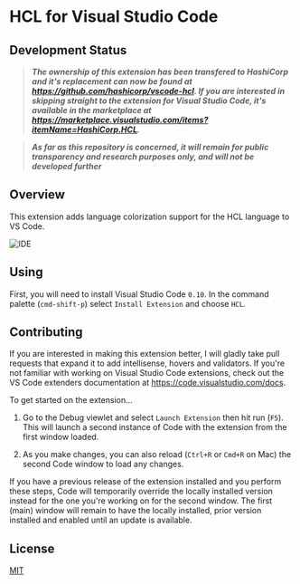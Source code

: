 # HCL for Visual Studio Code

## Development Status
> ***The ownership of this extension has been transfered to HashiCorp and it's replacement can now be found at https://github.com/hashicorp/vscode-hcl. If you are interested in skipping straight to the extension for Visual Studio Code, it's available in the marketplace at https://marketplace.visualstudio.com/items?itemName=HashiCorp.HCL.***

> ***As far as this repository is concerned, it will remain for public transparency and research purposes only, and will not be developed further***

## Overview

This extension adds language colorization support for the HCL language to VS Code.

![IDE](https://raw.githubusercontent.com/wholroyd/vscode-hcl/master/example.png)

## Using

First, you will need to install Visual Studio Code `0.10`. In the command palette (`cmd-shift-p`) select `Install Extension` and choose `HCL`.  

## Contributing

If you are interested in making this extension better, I will gladly take pull requests that expand it to add intellisense, hovers and validators. If you're not familiar with working on Visual Studio Code extensions, check out the VS Code extenders documentation at
https://code.visualstudio.com/docs.

To get started on the extension...

1. Go to the Debug viewlet and select `Launch Extension` then hit run (`F5`). This will launch a second instance of Code with the extension from the first window loaded.

2. As you make changes, you can also reload (`Ctrl+R` or `Cmd+R` on Mac) the second Code window to load any changes.

If you have a previous release of the extension installed and you perform these steps, Code will temporarily override the locally installed version instead for the one you're working on for the second window. The first (main) window will remain to have the locally installed, prior version installed and enabled until an update is available.

## License
[MIT](LICENSE)
